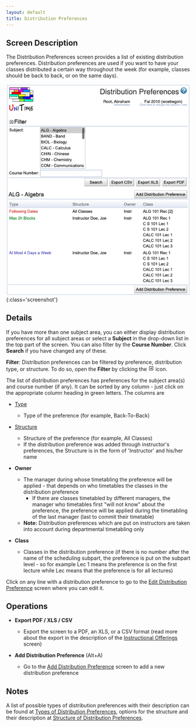 ```yaml
---
layout: default
title: Distribution Preferences
---
```



## Screen Description

The Distribution Preferences screen provides a list of existing distribution preferences. Distribution preferences are used if you want to have your classes distributed a certain way throughout the week (for example, classes should be back to back, or on the same days).

![Distribution Preferences](images/distribution-preferences-1.png){:class='screenshot'}

## Details

If you have more than one subject area, you can either display distribution preferences for all subject areas or select a **Subject** in the drop-down list in the top part of the screen. You can also filter by the **Course Number**. Click **Search** if you have changed any of these.

**Filter**: Distribution preferences can be filtered by preference, distribution type, or structure. To do so, open the **Filter** by clicking the ![Open Filter](images/icon-filter-open.gif) icon.

The list of distribution preferences has preferences for the subject area(s) and course number (if any). It can be sorted by any column - just click on the appropriate column heading in green letters. The columns are

* [Type](types-of-distribution-preferences)
	* Type of the preference (for example, Back-To-Back)

* [Structure](structure-of-distribution-preferences)
	* Structure of the preference (for example, All Classes)
	* If the distribution preference was added through instructor's preferences, the Structure is in the form of 'Instructor' and his/her name

* **Owner**
	* The manager during whose timetabling the preference will be applied - that depends on who timetables the classes in the distribution preference
		* If there are classes timetabled by different managers, the manager who timetables first "will not know" about the preference, the preference will be applied during the timetabling of the last manager (last to commit their timetable)
	* **Note:** Distribution preferences which are put on instructors are taken into account during departmental timetabling only

* **Class**
	* Classes in the distribution preference (if there is no number after the name of the scheduling subpart, the preference is put on the subpart level - so for example Lec 1 means the preference is on the first lecture while Lec means that the preference is for all lectures)

Click on any line with a distribution preference to go to the [Edit Distribution Preference](edit-distribution-preference) screen where you can edit it.

## Operations

* **Export PDF / XLS / CSV**
	* Export the screen to a PDF, an XLS, or a CSV format (read more about the export in the description of the [Instructional Offerings](instructional-offerings) screen)

* **Add Distribution Preference** (Alt+A)
	* Go to the [Add Distribution Preference](add-distribution-preference) screen to add a new distribution preference

## Notes

A list of possible types of distribution preferences with their description can be found at [Types of Distribution Preferences](types-of-distribution-preferences), options for the structure and their description at [Structure of Distribution Preferences](structure-of-distribution-preferences).


